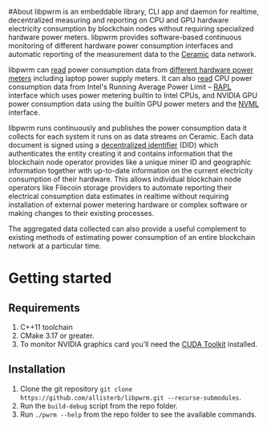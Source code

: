 #About
libpwrm is an embeddable library, CLI app and daemon for realtime, decentralized measuring and reporting on CPU and GPU hardware electricity consumption by blockchain nodes without requiring specialized hardware power meters. libpwrm provides software-based continuous monitoring of different hardware power consumption interfaces and automatic reporting of the measurement data to the [Ceramic](https://ceramic.network/) data network.

libpwrm can [read](https://github.com/allisterb/libpwrm/blob/master/src/measurement/measurement.cpp) power consumption data from [different hardware power meters](https://github.com/allisterb/libpwrm/tree/master/src/measurement) including laptop power supply meters. It can also [read](https://github.com/allisterb/libpwrm/tree/master/src/cpu) CPU power consumption data from Intel's Running Average Power Limit – [RAPL](https://01.org/blogs/2014/running-average-power-limit-%E2%80%93-rapl) interface which uses power metering builtin to Intel CPUs, and NVIDIA GPU power consumption data using the builtin GPU power meters and the [NVML](https://developer.nvidia.com/nvidia-management-library-nvml) interface.

libpwrm runs continuously and publishes the power consumption data it collects for each system it runs on as data streams on Ceramic. Each data document is signed using a [decentralized identifier](https://developers.ceramic.network/learn/glossary/#dids) (DID) which authenticates the entity creating it and contains information that the blockchain node operator provides like a unique miner ID and geographic information together with up-to-date information on the current electricity consumption of their hardware. This allows individual blockchain node operators like Filecoin storage providers to automate reporting their electrical consumption data estimates in realtime without requiring installation of external power metering hardware or complex software or making changes to their existing processes.


The aggregated data collected can also provide a useful complement to existing methods of estimating power consumption of an entire blockchain network at a particular time.


# Getting started

## Requirements
1. C++11 toolchain
2. CMake 3.17 or greater.
3. To monitor NVIDIA graphics card you'll need the [CUDA Toolkit](https://developer.nvidia.com/cuda-downloads?target_os=Linux) installed.

## Installation
1. Clone the git repository `git clone https://github.com/allisterb/libpwrm.git --recurse-submodules`.
2. Run the `build-debug` script from the repo folder.
3. Run `./pwrm --help` from the repo folder to see the available commands.

